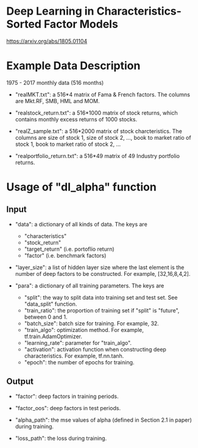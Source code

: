 # Deep Learning in Characteristics-Sorted Factor Models
https://arxiv.org/abs/1805.01104

# Example Data Description
1975 - 2017 monthly data (516 months)

* "realMKT.txt": a 516*4 matrix of Fama & French factors. The columns are Mkt.RF, SMB, HML and MOM.

* "realstock_return.txt": a 516*1000 matrix of stock returns, which contains monthly excess returns of 1000 stocks.

* "realZ_sample.txt": a 516*2000 matrix of stock charcteristics. The columns are size of stock 1, size of stock 2, ..., book to market ratio of stock 1, book to market ratio of stock 2, ...

* "realportfolio_return.txt": a 516*49 matrix of 49 Industry portfolio returns. 

# Usage of "dl_alpha" function

## Input 

* "data": a dictionary of all kinds of data. The keys are 
  - "characteristics"
  - "stock_return"
  - "target_return" (i.e. portoflio return)
  - "factor" (i.e. benchmark factors)

* "layer_size": a list of hidden layer size where the last element is the number of deep factors to be constructed. For example, [32,16,8,4,2].

* "para": a dictionary of all training parameters. The keys are
  - "split": the way to split data into training set and test set. See "data_split" function.
  - "train_ratio": the proportion of training set if "split" is "future", between 0 and 1.
  - "batch_size": batch size for training. For example, 32.
  - "train_algo": optimization method. For example, tf.train.AdamOptimizer.
  - "learning_rate": parameter for "train_algo".
  - "activation": activation function when constructing deep characteristics. For example, tf.nn.tanh.
  - "epoch": the number of epochs for training.
  
## Output

* "factor": deep factors in training periods.

* "factor_oos": deep factors in test periods.

* "alpha_path": the mse values of alpha (defined in Section 2.1 in paper) during training.  

* "loss_path": the loss during training.
  

